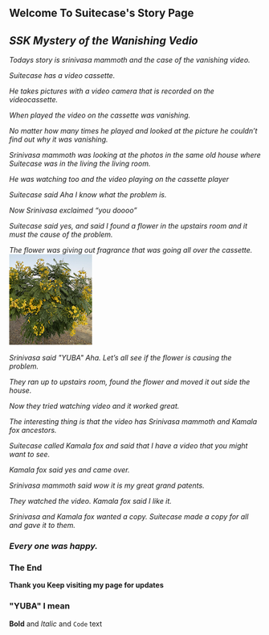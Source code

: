 <!-- -->



## Welcome To Suitecase's Story Page

## **_SSK Mystery of the Wanishing Vedio_**

_Todays story is srinivasa mammoth and the case of the vanishing video._

_Suitecase has a video cassette._  

_He takes pictures with a video camera that is recorded on the videocassette._

_When played the video on the cassette was vanishing._

_No matter how many times he played and looked at the picture he couldn’t find out why it was vanishing._

_Srinivasa mammoth was looking at the photos in the same old house where Suitecase was in the living the living room._

_He was watching too and the video playing on the cassette player_

_Suitecase said Aha I know  what the problem is._

_Now Srinivasa exclaimed “you doooo”_

_Suitecase said yes, and said I found a flower 
in the upstairs room and it must the cause of the problem._  

_The flower was giving out fragrance that was going all over the cassette.![Image](yellowflower.png)_

_Srinivasa said "YUBA"   Aha. Let’s all see if the flower is causing the problem._

_They ran up to upstairs room,  found the flower and moved it out side the house._

_Now they tried watching video and it worked great._

_The interesting thing is that the video has Srinivasa mammoth and Kamala fox ancestors._

_Suitecase called Kamala fox and said that I have a video that you might want to see._

_Kamala fox said yes and came over._

_Srinivasa mammoth said wow it is my great grand patents._

_They watched the video. Kamala fox said I like it._

_Srinivasa and Kamala fox wanted a copy. Suitecase made a copy for all and gave it to them._


### **_Every one was happy._** 

### The End 

**Thank you
Keep visiting my page for updates**

### "YUBA" I mean



**Bold** and _Italic_ and `Code` text


